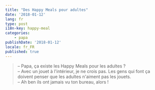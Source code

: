 ```yaml
---
title: "Des Happy Meals pour adultes"
date: '2018-01-12'
lang: fr
type: post
i18n-key: happy-meal
categories:
    - papa
publishDate: '2018-01-12'
locale: fr_FR
published: true
---
```


> – Papa, ça existe les <span lang="en">Happy Meals</span> pour les adultes ?  
> – Avec un jouet à l'intérieur, je ne crois pas. Les gens qui font ça doivent penser que les adultes n'aiment pas les jouets.  
> – Ah ben ils ont jamais vu ton bureau, alors !